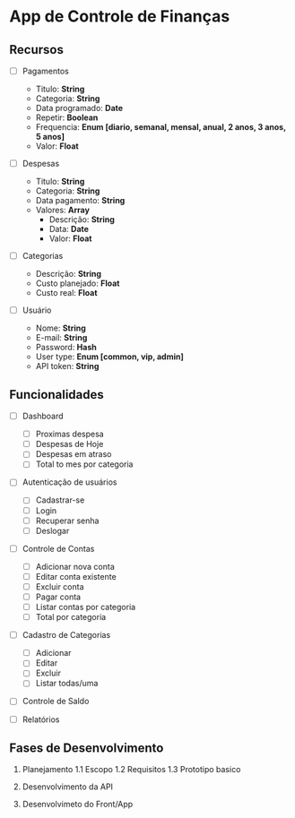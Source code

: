# App de Controle de Finanças

## Recursos

- [ ] Pagamentos
    * Titulo: **String**
    * Categoria: **String**
    * Data programado: **Date**
    * Repetir: **Boolean**
    * Frequencia: **Enum [diario, semanal, mensal, anual, 2 anos, 3 anos, 5 anos]**
    * Valor: **Float**

- [ ] Despesas
    * Titulo: **String**
    * Categoria: **String**
    * Data pagamento: **String**
    * Valores: **Array**
        * Descrição: **String**
        * Data: **Date**
        * Valor: **Float**

- [ ] Categorias
    * Descrição: **String**
    * Custo planejado: **Float**
    * Custo real: **Float**

- [ ] Usuário
    * Nome: **String**
    * E-mail: **String**
    * Password: **Hash**
    * User type: **Enum [common, vip, admin]**
    * API token: **String**


## Funcionalidades

- [ ] Dashboard
    - [ ] Proximas despesa
    - [ ] Despesas de Hoje
    - [ ] Despesas em atraso
    - [ ] Total to mes por categoria

- [ ] Autenticação de usuários
    - [ ] Cadastrar-se
    - [ ] Login
    - [ ] Recuperar senha
    - [ ] Deslogar

- [ ] Controle de Contas
    - [ ] Adicionar nova conta
    - [ ] Editar conta existente
    - [ ] Excluir conta
    - [ ] Pagar conta
    - [ ] Listar contas por categoria
    - [ ] Total por categoria

- [ ] Cadastro de Categorias
    - [ ] Adicionar
    - [ ] Editar
    - [ ] Excluir
    - [ ] Listar todas/uma

- [ ] Controle de Saldo

- [ ] Relatórios


## Fases de Desenvolvimento

1. Planejamento
    1.1 Escopo
    1.2 Requisitos
    1.3 Prototipo basico

2. Desenvolvimento da API

3. Desenvolvimeto do Front/App